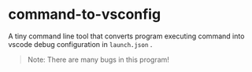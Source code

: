 # command-to-vsconfig

A tiny command line tool that converts program executing command into vscode debug configuration in `launch.json` .

> Note: There are many bugs in this program!
